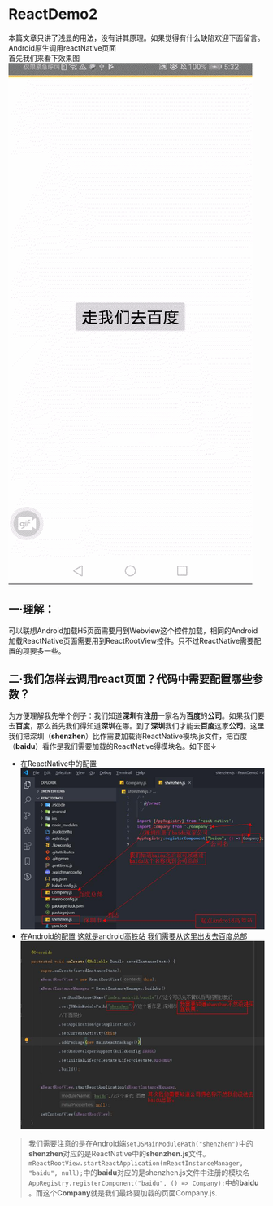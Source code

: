 # ReactDemo2
本篇文章只讲了浅显的用法，没有讲其原理。如果觉得有什么缺陷欢迎下面留言。</br>
Android原生调用reactNative页面</br>
首先我们来看下效果图</br>
![Alt](https://github.com/LuffyHope/ReactDemo2/blob/master/android/go_to_baidu.gif)
## 一·理解：
可以联想Android加载H5页面需要用到Webview这个控件加载，相同的Android加载ReactNative页面需要用到ReactRootView控件。只不过ReactNative需要配置的项要多一些。
## 二·我们怎样去调用react页面？代码中需要配置哪些参数？
为方便理解我先举个例子：我们知道**深圳**有**注册**一家名为**百度**的**公司**。如果我们要去**百度**，那么首先我们得知道**深圳**在哪。到了**深圳**我们才能去**百度**这家**公司**。这里我们把深圳（**shenzhen**）比作需要加载得ReactNative模块.js文件，把百度（**baidu**）看作是我们需要加载的ReactNative得模块名。如下图↓
- 在ReactNative中的配置
![Alt](https://github.com/LuffyHope/ReactDemo2/blob/master/android/reactnative.jpg)
- 在Android的配置   这就是android高铁站 我们需要从这里出发去百度总部
![Alt](https://github.com/LuffyHope/ReactDemo2/blob/master/android/android.jpg)
> 我们需要注意的是在Android端```setJSMainModulePath("shenzhen")```中的**shenzhen**对应的是ReactNative中的**shenzhen.js**文件。```mReactRootView.startReactApplication(mReactInstanceManager,
                "baidu",
                null);```中的**baidu**对应的是shenzhen.js文件中注册的模块名```AppRegistry.registerComponent("baidu", () => Company);```中的**baidu**
                。而这个**Company**就是我们最终要加载的页面Company.js.
